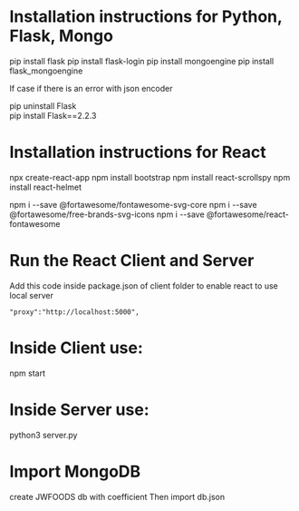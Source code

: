 
# Installation instructions for Python, Flask, Mongo

pip install flask
pip install flask-login
pip install mongoengine
pip install flask_mongoengine

If case if there is an error with json encoder

pip uninstall Flask  
pip install Flask==2.2.3 


# Installation instructions for React

npx create-react-app
npm install bootstrap
npm install react-scrollspy
npm install react-helmet

npm i --save @fortawesome/fontawesome-svg-core
npm i --save @fortawesome/free-brands-svg-icons
npm i --save @fortawesome/react-fontawesome


# Run the React Client and Server

Add this code inside package.json of client folder to enable react to use local server

```
"proxy":"http://localhost:5000",
```

# Inside Client use:
npm start

# Inside Server use:
python3 server.py

# Import MongoDB

create JWFOODS db with coefficient
Then import db.json